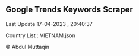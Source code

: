 

## Google Trends Keywords Scraper 
 
Last Update 17-04-2023 , 20:40:37

Country List :
VIETNAM.json



© Abdul Muttaqin 
